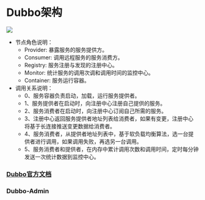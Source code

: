 # Dubbo架构

![](http://otabkoy17.bkt.clouddn.com/QQ%E6%88%AA%E5%9B%BE20170902124944.png)
 
- 节点角色说明：
    - Provider: 暴露服务的服务提供方。
    - Consumer: 调用远程服务的服务消费方。
    - Registry: 服务注册与发现的注册中心。
    - Monitor: 统计服务的调用次调和调用时间的监控中心。
    - Container: 服务运行容器。
- 调用关系说明：
    - 0、服务容器负责启动，加载，运行服务提供者。
    - 1、服务提供者在启动时，向注册中心注册自己提供的服务。
    - 2、服务消费者在启动时，向注册中心订阅自己所需的服务。
    - 3、注册中心返回服务提供者地址列表给消费者，如果有变更，注册中心将基于长连接推送变更数据给消费者。
    - 4、服务消费者，从提供者地址列表中，基于软负载均衡算法，选一台提供者进行调用，如果调用失败，再选另一台调用。
    - 5、服务消费者和提供者，在内存中累计调用次数和调用时间，定时每分钟发送一次统计数据到监控中心。

### [Dubbo官方文档](http://dubbo.io/)

### Dubbo-Admin
